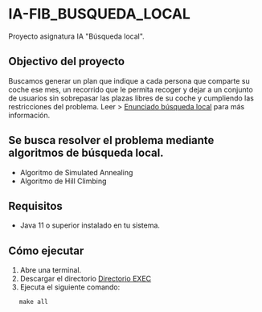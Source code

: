 # IA-FIB_BUSQUEDA_LOCAL
Proyecto asignatura IA "Búsqueda local". 

## Objectivo del proyecto 

Buscamos generar un plan que indique a cada persona que comparte su coche ese mes, un recorrido que le permita recoger y dejar a un conjunto de usuarios sin sobrepasar las plazas libres de su coche y cumpliendo las restricciones del problema. Leer > [Enunciado búsqueda local](EnunciadoBusquedaLocal.pdf) para más información.

## Se busca resolver el problema mediante algoritmos de búsqueda local.

- Algoritmo de Simulated Annealing
- Algoritmo de Hill Climbing

## Requisitos
- Java 11 o superior instalado en tu sistema.

## Cómo ejecutar
1. Abre una terminal.
2. Descargar el directorio [Directorio EXEC](EXEX) 
3. Ejecuta el siguiente comando:
   
 ```
    make all
    

 

    
   


  
